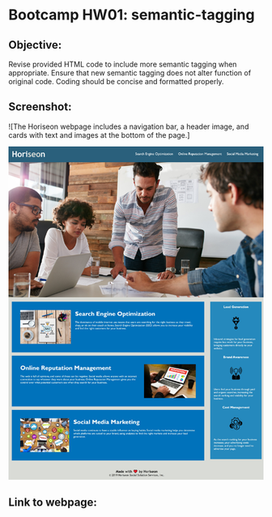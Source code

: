 # Bootcamp HW01: semantic-tagging

## Objective: 
Revise provided HTML code to include more semantic tagging when appropriate.
Ensure that new semantic tagging does not alter function of original code.
Coding should be concise and formatted properly.


## Screenshot:
![The Horiseon webpage includes a navigation bar, a header image, and cards with text and images at the bottom of the page.] 


<img src="./assets/images/webpagescrnsht.jpeg" />


## Link to webpage:

